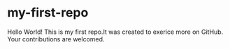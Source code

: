 # my-first-repo
Hello World!
This is my first repo.It was created to exerice more on GitHub.
Your contributions are welcomed.
